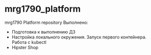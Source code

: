# mrg1790_platform
mrg1790 Platform repository
Выполнено:
 - Подготовка к выполнению ДЗ
 - Настройка локального окружения. Запуск первого контейнера. Работа с kubectl
 - Hipster Shop
